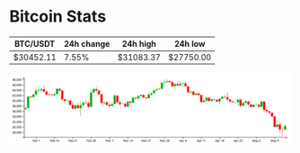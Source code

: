 # Bitcoin Stats

BTC/USDT|24h change|24h high|24h low|
|---|---|---|---|
|$30452.11|7.55%|$31083.37|$27750.00|

<img src="./chart.svg">
